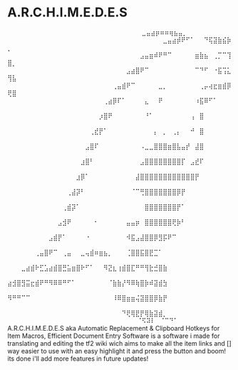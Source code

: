 # A.R.C.H.I.M.E.D.E.S
⠀⠀⠀⠀⠀⠀⠀⠀⠀⠀⠀⠀⠀⠀⠀⠀⠀⠀⠀⠀⠀⠀⠀⠀⠀⠀⠀⠀⠀               ⣀⣤⣴⡶⠶⠶⢶⣦⣤⡀⠀⠀⠀
⠀⠀⠀⠀⠀⠀⠀⠀⠀⠀⠀⠀⠀⠀⠀⠀⠀⠀⠀⠀⠀⠀⠀⠀⠀⠀⠀⠀⠀⠀⠀⠀⠀⠀⣀⣤⣴⡾⠟⠋⠁⠀⠀⠙⢯⣽⣷⣮⡷⡀⠀
⠀⠀⠀⠀⠀⠀⠀⠀⠀⠀⠀⠀⠀⠀⠀⠀⠀⠀⠀⠀⠀⠀⠀⠀⠀⠀⠀⠀⠀⣠⣤⣶⠾⠟⠛⠉⠀⠀⠀⠀⠀⣶⣷⣦⠀⢀⡉⠉⢹⣿⡀
⠀⠀⠀⠀⠀⠀⠀⠀⠀⠀⠀⠀⠀⠀⠀⠀⠀⠀⠀⠀⠀⠀⠀⠀⠀⠀⣠⣴⣿⠟⠉⠀⠀⠀⠀⠀⠀⠀⠀⠀⠀⠉⠙⠋⠀⠐⣯⢩⣅⢻⣧
⠀⠀⠀⠀⠀⠀⠀⠀⠀⠀⠀⠀⠀⠀⠀⠀⠀⠀⠀⠀⠀⠀⠀⢀⣤⣾⠟⠉⠀⠀⠀⠀⠀⣀⡀⠀⠀⠀⠀⠀⠀⠀⢀⡤⢴⣖⣶⣾⡿⢟⣿
⠀⠀⠀⠀⠀⠀⠀⠀⠀⠀⠀⠀⠀⠀⠀⠀⠀⠀⠀⠀⠀⢀⣴⡿⠏⠁⠀⠀⠀⠀⣄⠀⠀⠟⠀⠀⠀⠀⠀⠀⠀⠰⣯⠿⠋⠁⠀⠀⠀⠀⠀
⠀⠀⠀⠀⠀⠀⠀⠀⠀⠀⠀⠀⠀⠀⠀⠀⠀⠀⠀⠀⡰⣿⠟⠀⠀⠀⠀⠀⠀⠀⠘⠁⠀⠀⠀⠀⠀⠀⠀⠀⢠⠀⣿⠀⠀⠀⠀⠀⠀⠀⠀
⠀⠀⠀⠀⠀⠀⠀⠀⠀⠀⠀⠀⠀⠀⠀⠀⠀⠀⢀⣞⡟⠁⠀⠀⠀⠀⠀⠀⠀⠀⠀⠀⡄⠀⡀⠀⢀⡄⠀⠀⠚⠀⣿⠀⠀⠀⠀⠀⠀⠀⠀
⠀⠀⠀⠀⠀⠀⠀⠀⠀⠀⠀⠀⠀⠀⠀⠀⠀⣠⣿⠏⠀⠀⠀⠀⠀⠀⠀⠀⠀⠠⣀⣀⣿⣿⣿⣶⣿⣧⣤⡞⠀⣼⣿⠀⠀⠀⠀⠀⠀⠀⠀
⠀⠀⠀⠀⠀⠀⠀⠀⠀⠀⠀⠀⠀⠀⠀⠀⣰⣿⠃⠀⠀⠀⠀⠀⠀⠀⠀⠀⠀⣠⣿⣿⣿⣿⣿⣿⣿⣿⡏⠀⣠⣞⠏⠀⠀⠀⠀⠀⠀⠀⠀
⠀⠀⠀⠀⠀⠀⠀⠀⠀⠀⠀⠀⠀⠀⠀⣰⡿⠁⠀⠀⠀⠀⠀⠀⠀⠀⠀⠀⣼⣿⣿⣿⣿⣿⣿⣿⣿⣿⣿⣿⣿⡟⠀⠀⠀⠀⠀⠀⠀⠀⠀
⠀⠀⠀⠀⠀⠀⠀⠀⠀⠀⠀⠀⠀⢀⣼⡽⠃⠀⠀⠀⠀⠀⠀⠀⠀⠀⠀⠈⠉⢛⣿⣿⣿⣿⣿⣿⣿⡿⡟⠀⠀⠀⠀⠀⠀⠀⠀⠀⠀⠀⠀
⠀⠀⠀⠀⠀⠀⠀⠀⠀⠀⠀⠀⢀⣾⡽⠁⠀⠀⠀⠀⠀⠀⠀⠀⠀⠀⠀⠀⠀⠀⣿⣿⣿⣿⣿⣿⣿⡟⠁⠀⠀⠀⠀⠀⠀⠀⠀⠀⠀⠀⠀
⠀⠀⠀⠀⠀⠀⠀⠀⠀⠀⠀⣠⣺⠟⠀⠀⠀⠀⠀⠂⠀⠀⠀⠀⠀⠀⣤⣤⡶⠀⣿⣿⣿⣿⣿⣿⢟⡷⠃⠀⠀⠀⠀⠀⠀⠀⠀⠀⠀⠀⠀
⠀⠀⠀⠀⠀⠀⠀⠀⠀⣠⣾⡟⠁⠀⠀⠀⠀⠐⠀⠀⠀⠀⠀⠀⠀⠀⠺⣯⣠⣼⣿⣿⡿⣻⡯⠟⠉⠀⠀⠀⠀⠀⠀⠀⠀⠀⠀⠀⠀⠀⠀
⠀⠀⠀⠀⠀⠀⢀⣤⣿⠟⠉⠀⢀⣤⠀⠀⣀⢤⣾⠶⣶⣦⡀⠀⠀⠀⢈⣿⣿⣯⣿⣟⣉⠁⠀⠀⠀⠀⠀⠀⠀⠀⠀⠀⠀⠀⠀⠀⠀⠀⠀
⠀⠀⠀⣀⣴⣾⠗⣋⣡⣴⣾⣿⣛⣥⣶⣿⠗⠋⠁⠀⠀⠻⣝⣆⢰⣾⣿⣏⠛⠛⢻⣗⣚⣿⣷⠀⠀⠀⠀⠀⠀⠀⠀⠀⠀⠀⠀⠀⠀⠀⠀
⣴⣺⣿⣻⣭⣖⣾⠟⠛⠻⠿⠿⠛⠋⠁⠀⠀⠀⠀⠀⠀⠀⠈⣷⣷⡜⠻⠿⢷⣿⡷⠾⣽⣾⣳⠀⠀⠀⠀⠀⠀⠀⠀⠀⠀⠀⠀⠀⠀⠀⠀
⠻⠛⠛⠉⠉⠀⠀⠀⠀⠀⠀⠀⠀⠀⠀⠀⠀⠀⠀⠀⠀⠀⠀⠸⠿⣿⣶⣶⢬⣽⣿⣿⡿⣷⡟⠀⠀⠀⠀⠀⠀⠀⠀⠀⠀⠀⠀⠀⠀⠀⠀
⠀⠀⠀⠀⠀⠀⠀⠀⠀⠀⠀⠀⠀⠀⠀⠀⠀⠀⠀⠀⠀⠀⠀⠀⠀⠙⢟⢿⣟⡟⢿⣷⣽⣾⡀⠀⠀⠀⠀⠀⠀⠀⠀⠀⠀⠀⠀⠀⠀⠀⠀
⠀⠀⠀⠀⠀⠀⠀⠀⠀⠀⠀⠀⠀⠀⠀⠀⠀⠀⠀⠀⠀⠀⠀⠀⠀⠀⠈⠫⠽⠇⠀⠈⠉⠙⠁
A.R.C.H.I.M.E.D.E.S aka Automatic Replacement & Clipboard Hotkeys for Item Macros, Efficient Document Entry Software is a software i made for translating and editing the tf2 wiki wich aims to make all the item links and [] way easier to use with an easy highlight it and press the button and boom! its done i'll add more features in future updates!
